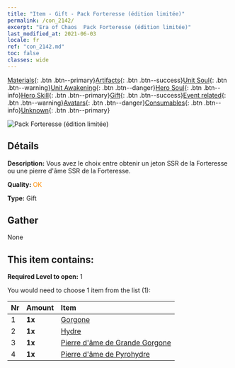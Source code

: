```yaml
---
title: "Item - Gift - Pack Forteresse (édition limitée)"
permalink: /con_2142/
excerpt: "Era of Chaos  Pack Forteresse (édition limitée)"
last_modified_at: 2021-06-03
locale: fr
ref: "con_2142.md"
toc: false
classes: wide
---
```

 [Materials](/ItemsFR/){: .btn .btn--primary}[Artifacts](/ItemsFR/Artifacts/){: .btn .btn--success}[Unit Soul](/ItemsFR/UnitSoul/){: .btn .btn--warning}[Unit Awakening](/ItemsFR/UnitAwakening/){: .btn .btn--danger}[Hero Soul](/ItemsFR/HeroSoul/){: .btn .btn--info}[Hero Skill](/ItemsFR/HeroSkill/){: .btn .btn--primary}[Gift](/ItemsFR/Gift/){: .btn .btn--success}[Event related](/ItemsFR/Events/){: .btn .btn--warning}[Avatars](/ItemsFR/Avatars/){: .btn .btn--danger}[Consumables](/ItemsFR/Consumables/){: .btn .btn--info}[Unknown](/ItemsFR/Unknown/){: .btn .btn--primary}

 ![Pack Forteresse (édition limitée)](/images/t/i_994009.png)

## Détails
 **Description:** Vous avez le choix entre obtenir un jeton SSR de la Forteresse ou une pierre d'âme SSR de la Forteresse.

 **Quality:** <span style="color: #FF8C00">OK</span>

 **Type:** Gift

## Gather

  None

## This item contains:

 **Required Level to open:** 1

 You would need to choose 1 item from the list (1):

  | Nr | Amount |     Item    |
  |:---|:-------|:------------|
  | 1 |  **1x** | [Gorgone](/ItemsFR/unt_257/) |  | 
  | 2 |  **1x** | [Hydre](/ItemsFR/unt_259/) |  | 
  | 3 |  **1x** | [Pierre d'âme de Grande Gorgone](/ItemsFR/unt_339/) |  | 
  | 4 |  **1x** | [Pierre d'âme de Pyrohydre](/ItemsFR/unt_341/) |  | 
